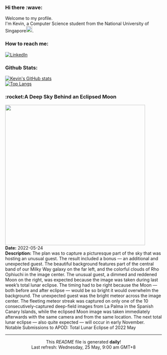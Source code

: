 <h3>Hi there :wave:</h3>

Welcome to my profile.   
I'm Kevin, a Computer Science student from the National University of Singapore<img src="https://img.icons8.com/color/96/000000/singapore-circular.png" width="20px"/>.</p>

<h3>How to reach me: </h3>
<a href="https://www.linkedin.com/in/kevin-foong/"><img alt="LinkedIn" src="https://img.shields.io/badge/linkedin-%230077B5.svg?&style=for-the-badge&logo=linkedin&logoColor=white" /></a> 

<h3>Github Stats: </h3> 

[![Kevin's GitHub stats](https://github-readme-stats.vercel.app/api?username=kevin9foong&theme=tokyonight)](https://github.com/anuraghazra/github-readme-stats) <br/>
[![Top Langs](https://github-readme-stats.vercel.app/api/top-langs/?username=kevin9foong&layout=compact&theme=tokyonight)](https://github.com/anuraghazra/github-readme-stats)

<h3>:rocket:A Deep Sky Behind an Eclipsed Moon</h3> 
<img width="450" src="https:&#x2F;&#x2F;apod.nasa.gov&#x2F;apod&#x2F;image&#x2F;2205&#x2F;RhoLunarEclipse_Dascalu_1920.jpg" /><br/>
<b>Date:</b> 2022-05-24<br/>
<b>Description:</b> The plan was to capture a picturesque part of the sky that was hosting an unusual guest.  The result included a bonus — an additional and unexpected guest. The beautiful background features part of the central band of our Milky Way galaxy on the far left, and the colorful clouds of Rho Ophiuchi in the image center. The unusual guest, a dimmed and reddened Moon on the right, was expected because the image was taken during last week’s total lunar eclipse. The timing had to be right because the Moon — both before and after eclipse — would be so bright it would overwhelm the background.  The unexpected guest was the bright meteor across the image center. The fleeting meteor streak was captured on only one of the 10 consecutively-captured deep-field images from La Palma in the Spanish Canary Islands, while the eclipsed Moon image was taken immediately afterwards with the same camera and from the same location. The next total lunar eclipse — also quite expected — will occur in early November.    Notable Submissions to APOD: Total Lunar Eclipse of 2022 May<br/>

------------
<p align="center">This <i>README</i> file is generated <b>daily</b>!</br>
Last refresh: Wednesday, 25 May, 9:00 am GMT+8<br />